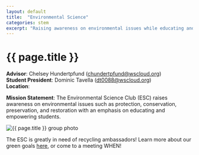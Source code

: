 ```yaml
---
layout: default
title:  "Environmental Science"
categories: stem
excerpt: "Raising awareness on environmental issues while educating and empowering students."
---
```


# {{ page.title }}

**Advisor**: Chelsey Hundertpfund (<chundertpfund@wscloud.org>)
<br/>**Student President**: Dominic Tavella (<dt0088@wscloud.org>)
<br/>**Location**: 

**Mission Statement**: The Environmental Science Club (ESC) raises awareness on environmental issues such as protection, conservation, preservation, and restoration with an emphasis on educating and empowering students.

<img src="{{ site.baseurl }}/images/clubs/{{ page.title }}.jpg" alt="{{ page.title }} group photo"/>

The ESC is greatly in need of recycling ambassadors! Learn more about our green goals [here](https://instagram.com/WKHS_ESC), or come to a meeting WHEN!